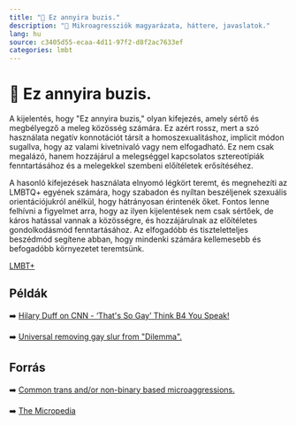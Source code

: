 ```yaml
---
title: "🚫 Ez annyira buzis."
description: "🚫 Mikroagressziók magyarázata, háttere, javaslatok."
lang: hu
source: c3405d55-ecaa-4d11-97f2-d8f2ac7633ef
categories: lmbt
---
```


<div class="wiki-content agression-title">

# 🚫 Ez annyira buzis.

A kijelentés, hogy "Ez annyira buzis," olyan kifejezés, amely sértő és megbélyegző a meleg közösség számára. Ez azért rossz, mert a szó használata negatív konnotációt társít a homoszexualitáshoz, implicit módon sugallva, hogy az valami kivetnivaló vagy nem elfogadható. Ez nem csak megalázó, hanem hozzájárul a melegséggel kapcsolatos sztereotípiák fenntartásához és a melegekkel szembeni előítéletek erősítéséhez.

A hasonló kifejezések használata elnyomó légkört teremt, és megnehezíti az LMBTQ+ egyének számára, hogy szabadon és nyíltan beszéljenek szexuális orientációjukról anélkül, hogy hátrányosan érintenék őket. Fontos lenne felhívni a figyelmet arra, hogy az ilyen kijelentések nem csak sértőek, de káros hatással vannak a közösségre, és hozzájárulnak az előítéletes gondolkodásmód fenntartásához. Az elfogadóbb és tiszteletteljes beszédmód segítene abban, hogy mindenki számára kellemesebb és befogadóbb környezetet teremtsünk.


<div class="categories">

[LMBT+](/#/entry?id=lmbt)

</div>

## Példák

➡️ [Hilary Duff on CNN - ‘That's So Gay’ Think B4 You Speak!](https://youtu.be/yzebaOXdWxA)

➡️ [Universal removing gay slur from &quot;Dilemma&quot;.](https://www.hollywoodreporter.com/news/general-news/universal-removing-gay-slur-dilemma-28943/)

## Forrás

➡️ [Common trans and/or non-binary based microaggressions.](https://www.ed.ac.uk/equality-diversity/students/microaggressions/lgbtq-microaggressions/trans-and-or-non-binary-microaggressions/commontrans-and-non-binary-based-microaggression)

➡️ [The Micropedia](https://www.themicropedia.org/)


</div>